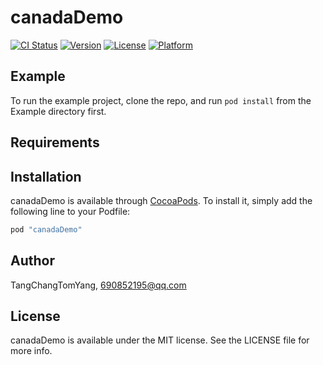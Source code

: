 # canadaDemo

[![CI Status](http://img.shields.io/travis/TangChangTomYang/canadaDemo.svg?style=flat)](https://travis-ci.org/TangChangTomYang/canadaDemo)
[![Version](https://img.shields.io/cocoapods/v/canadaDemo.svg?style=flat)](http://cocoapods.org/pods/canadaDemo)
[![License](https://img.shields.io/cocoapods/l/canadaDemo.svg?style=flat)](http://cocoapods.org/pods/canadaDemo)
[![Platform](https://img.shields.io/cocoapods/p/canadaDemo.svg?style=flat)](http://cocoapods.org/pods/canadaDemo)

## Example

To run the example project, clone the repo, and run `pod install` from the Example directory first.

## Requirements

## Installation

canadaDemo is available through [CocoaPods](http://cocoapods.org). To install
it, simply add the following line to your Podfile:

```ruby
pod "canadaDemo"
```

## Author

TangChangTomYang, 690852195@qq.com

## License

canadaDemo is available under the MIT license. See the LICENSE file for more info.
